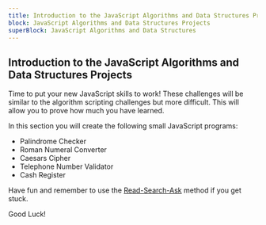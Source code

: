 ```yaml
---
title: Introduction to the JavaScript Algorithms and Data Structures Projects
block: JavaScript Algorithms and Data Structures Projects
superBlock: JavaScript Algorithms and Data Structures
---
```

## Introduction to the JavaScript Algorithms and Data Structures Projects

Time to put your new JavaScript skills to work! These challenges will be similar to the algorithm scripting challenges but more difficult. This will allow you to prove how much you have learned.

In this section you will create the following small JavaScript programs:
 * Palindrome Checker
 * Roman Numeral Converter
 * Caesars Cipher
 * Telephone Number Validator
 * Cash Register

Have fun and remember to use the [Read-Search-Ask](https://forum.freecodecamp.org/t/how-to-get-help-when-you-are-stuck/19514) method if you get stuck.

Good Luck!
